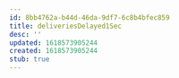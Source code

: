 ```yaml
---
id: 8bb4762a-b44d-46da-9df7-6c8b4bfec859
title: deliveriesDelayed1Sec
desc: ''
updated: 1618573905244
created: 1618573905244
stub: true
---
```


